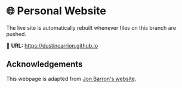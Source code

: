 # 🌐 Personal Website
 
The live site is automatically rebuilt whenever files on this branch are pushed.

🔗 **URL:** https://dustincarrion.github.io


## Acknowledgements

This webpage is adapted from <a  href="https://jonbarron.info/">Jon Barron's website</a>.